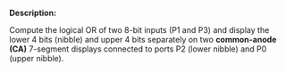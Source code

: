 **Description:**

Compute the logical OR of two 8-bit inputs (P1 and P3) and display the lower 4 bits (nibble) and upper 4 bits separately on two **common-anode (CA)** 7-segment displays connected to ports P2 (lower nibble) and P0 (upper nibble).